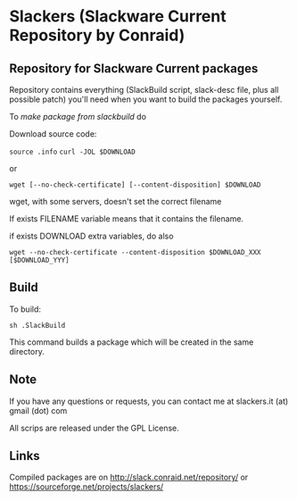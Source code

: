 # Slackers (Slackware Current Repository by Conraid)

## Repository for Slackware Current packages

Repository contains everything (SlackBuild script, slack-desc file, plus all possible patch) you'll need when you want to build the packages yourself.

To *make package from slackbuild* do

Download source code:

 `source .info`
 `curl -JOL $DOWNLOAD` 

or

 `wget [--no-check-certificate] [--content-disposition] $DOWNLOAD`

wget, with some servers, doesn't set the correct filename

If exists FILENAME variable means that it contains the filename.

if exists DOWNLOAD extra variables, do also

 `wget --no-check-certificate --content-disposition $DOWNLOAD_XXX [$DOWNLOAD_YYY]`

## Build

To build:

 `sh .SlackBuild`

This command builds a package which will be created in the same directory.

## Note

If you have any questions or requests, you can contact me at slackers.it (at) gmail (dot) com

All scrips are released under the GPL License.

## Links

Compiled packages are on http://slack.conraid.net/repository/ or https://sourceforge.net/projects/slackers/


